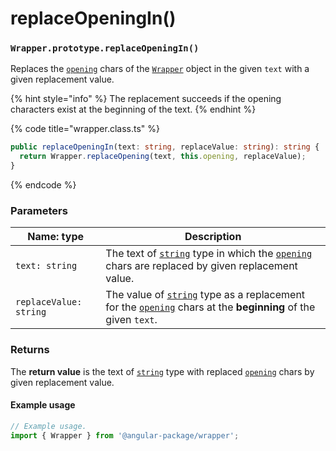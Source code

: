 # replaceOpeningIn()

### `Wrapper.prototype.replaceOpeningIn()`

Replaces the [`opening`](../../wrap/instance-accessors/#wrap.prototype.opening) chars of the [`Wrapper`](../wrapper.md) object in the given `text` with a given replacement value.

{% hint style="info" %}
The replacement succeeds if the opening characters exist at the beginning of the text.
{% endhint %}

{% code title="wrapper.class.ts" %}
```typescript
public replaceOpeningIn(text: string, replaceValue: string): string {
  return Wrapper.replaceOpening(text, this.opening, replaceValue);
}
```
{% endcode %}

### Parameters

| Name: type             | Description                                                                                                                                                                                                                                                        |
| ---------------------- | ------------------------------------------------------------------------------------------------------------------------------------------------------------------------------------------------------------------------------------------------------------------ |
| `text: string`         | The text of [`string`](https://developer.mozilla.org/en-US/docs/Web/JavaScript/Reference/Global\_Objects/String) type in which the [`opening`](../../wrap/instance-accessors/#wrap.prototype.opening) chars are replaced by given replacement value.               |
| `replaceValue: string` | The value of [`string`](https://developer.mozilla.org/en-US/docs/Web/JavaScript/Reference/Global\_Objects/String) type as a replacement for the [`opening`](../../wrap/instance-accessors/#wrap.prototype.opening) chars at the **beginning** of the given `text`. |

### Returns

The **return value** is the text of [`string`](https://developer.mozilla.org/en-US/docs/Web/JavaScript/Reference/Global\_Objects/String) type with replaced [`opening`](../../wrap/instance-accessors/#wrap.prototype.opening) chars by given replacement value.

#### Example usage

```typescript
// Example usage.
import { Wrapper } from '@angular-package/wrapper';


```

